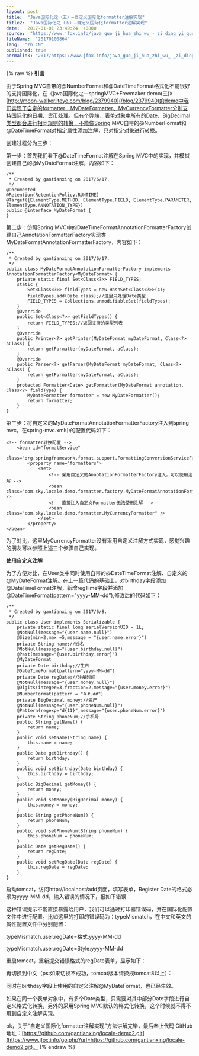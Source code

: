 ```yaml
---
layout: post
title:  "Java国际化之（五）—自定义国际化formatter注解实现"
title2:  "Java国际化之（五）—自定义国际化formatter注解实现"
date:   2017-01-01 23:49:24  +0800
source:  "https://www.jfox.info/java_guo_ji_hua_zhi_wu_-_zi_ding_yi_guo_ji_hua_formatter_zhu_jie_shi_xian.html"
fileName:  "20170100864"
lang:  "zh_CN"
published: true
permalink: "2017/https://www.jfox.info/java_guo_ji_hua_zhi_wu_-_zi_ding_yi_guo_ji_hua_formatter_zhu_jie_shi_xian.html"
---
```

{% raw %}
**引言**

由于Spring MVC自带的@NumberFormat和@DateTimeFormat格式化不能很好的支持国际化，在《java国际化之—springMVC+Freemaker demo(三)》[http://moon-walker.iteye.com/blog/2379940](/blog/2379940)的demo中我们实现了自定的formatter：MyDateFormatter、MyCurrencyFormatter分别支持国际化的日期、货币处理。但有个弊端，表单对象中所有的Date、BigDecimal类型都会进行相同规则的转换，不能像Spring MVC自带的@NumberFormat和@DateTimeFormat对指定属性添加注解，只对指定对象进行转换。

创建过程分为三步：

第一步：首先我们看下@DateTimeFormat注解在Spring MVC中的实现，并模拟创建自己的@MyDateFormat注解，内容如下：

    /**
     * Created by gantianxing on 2017/6/17.
     */
    @Documented
    @Retention(RetentionPolicy.RUNTIME)
    @Target({ElementType.METHOD, ElementType.FIELD, ElementType.PARAMETER, ElementType.ANNOTATION_TYPE})
    public @interface MyDateFormat {
    }

第二步：仿照Spring MVC中的DateTimeFormatAnnotationFormatterFactory创建自己AnnotationFormatterFactory实现类MyDateFormatAnnotationFormatterFactory，内容如下：

    /**
     * Created by gantianxing on 2017/6/17.
     */
    public class MyDateFormatAnnotationFormatterFactory implements AnnotationFormatterFactory<MyDateFormat> {
        private static final Set<Class<?>> FIELD_TYPES;
        static {
            Set<Class<?>> fieldTypes = new HashSet<Class<?>>(4);
            fieldTypes.add(Date.class);//这里只处理Date类型
            FIELD_TYPES = Collections.unmodifiableSet(fieldTypes);
        }
        @Override
        public Set<Class<?>> getFieldTypes() {
            return FIELD_TYPES;//返回支持的类型列表
        }
        @Override
        public Printer<?> getPrinter(MyDateFormat myDateFormat, Class<?> aClass) {
            return getFormatter(myDateFormat, aClass);
        }
        @Override
        public Parser<?> getParser(MyDateFormat myDateFormat, Class<?> aClass) {
            return getFormatter(myDateFormat, aClass);
        }
        protected Formatter<Date> getFormatter(MyDateFormat annotation, Class<?> fieldType) {
            MyDateFormatter formatter = new MyDateFormatter();
            return formatter;
        }
    }

第三步：将自定义的MyDateFormatAnnotationFormatterFactory注入到spring mvc，在spring-mvc.xml中的配置代码如下：

    <!-- formatter转换配置 -->
        <bean id="formatService"
              class="org.springframework.format.support.FormattingConversionServiceFactoryBean">
            <property name="formatters">
                <set>
                    <!-- 采用自定义的AnnotationFormatterFactory注入，可以使用注解 -->
                    <bean class="com.sky.locale.demo.formatter.factory.MyDateFormatAnnotationFormatterFactory" />
                    <!-- 直接注入自定义Formatter无法使用注解 -->
                    <bean class="com.sky.locale.demo.formatter.MyCurrencyFormatter" />
                </set>
            </property>
    </bean>

为了对比，这里MyCurrencyFormatter没有采用自定义注解方式实现，感觉兴趣的朋友可以参照上述三个步骤自己实现。

**使用自定义注解**

为了方便对比，在User类中同时使用自带的@DateTimeFormat注解、自定义的@MyDateFormat注解。在上一篇代码的基础上，对birthday字段添加@DateTimeFormat注解，新增regTime字段并添加@DateTimeFormat(pattern=”yyyy-MM-dd”),修改后的代码如下：

    /**
     * Created by gantianxing on 2017/6/8.
     */
    public class User implements Serializable {
        private static final long serialVersionUID = 1L;
        @NotNull(message="{user.name.null}")
        @Size(min=2,max =5,message = "{user.name.error}")
        private String name;//姓名
        @NotNull(message="{user.birthday.null}")
        @Past(message="{user.birthday.error}")
        @MyDateFormat
        private Date birthday;//生日
        @DateTimeFormat(pattern="yyyy-MM-dd")
        private Date regDate;//注册时间
        @NotNull(message="{user.money.null}")
        @Digits(integer=3,fraction=2,message="{user.money.error}")
        @NumberFormat(pattern = "￥#.##")
        private BigDecimal money;//资产
        @NotNull(message="{user.phoneNum.null}")
        @Pattern(regexp="d{11}",message="{user.phoneNum.error}")
        private String phoneNum;//手机号
        public String getName() {
            return name;
        }
        public void setName(String name) {
            this.name = name;
        }
        public Date getBirthday() {
            return birthday;
        }
        public void setBirthday(Date birthday) {
            this.birthday = birthday;
        }
        public BigDecimal getMoney() {
            return money;
        }
        public void setMoney(BigDecimal money) {
            this.money = money;
        }
        public String getPhoneNum() {
            return phoneNum;
        }
        public void setPhoneNum(String phoneNum) {
            this.phoneNum = phoneNum;
        }
        public Date getRegDate() {
            return regDate;
        }
        public void setRegDate(Date regDate) {
            this.regDate = regDate;
        }
    }
    

启动tomcat，访问http://localhost/add页面，填写表单，Register Date的格式必须为yyyy-MM-dd，输入错误的情况下，报如下错误：

这种错误提示不能直接暴露给用户，我们可以通过打印器错误码，并在国际化配置文件中进行配置。比如这里的打印的错误码为：typeMismatch，在中文和英文的属性配置文件中分别配置：

typeMismatch.user.regDate=格式:yyyy-MM-dd

typeMismatch.user.regDate=Style:yyyy-MM-dd

重启tomcat，重新提交错误格式的regDate表单，显示如下：

再切换到中文（ps:如果切换不成功，tomcat版本请换成tomcat8以上）：

同时在birthday字段上使用的自定义注解@MyDateFormat，也已经生效。

如果在同一个表单对象中，有多个Date类型，只需要对其中部分Date字段进行自定义格式化转换，另外的采用Spring MVC默认的格式化转换，这个时候就不得不用到自定义注解实现。

ok，关于“自定义国际化formatter注解实现”方法讲解完毕，最后奉上代码 GitHub地址：[https://github.com/gantianxing/locale-demo2.git](https://www.jfox.info/go.php?url=https://github.com/gantianxing/locale-demo2.git)。
{% endraw %}